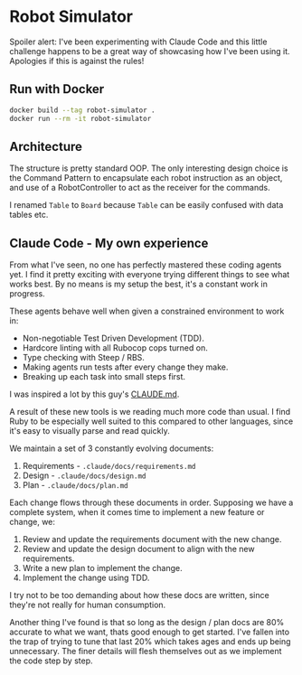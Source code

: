 # Robot Simulator

Spoiler alert: I've been experimenting with Claude Code and this little challenge happens to be a great way of showcasing how I've been using it. Apologies if this is against the rules!

## Run with Docker

```bash
docker build --tag robot-simulator .
docker run --rm -it robot-simulator
```

## Architecture

The structure is pretty standard OOP. The only interesting design choice is the Command Pattern to encapsulate each robot instruction as an object, and use of a RobotController to act as the receiver for the commands.

I renamed `Table` to `Board` because `Table` can be easily confused with data tables etc.

## Claude Code - My own experience

From what I've seen, no one has perfectly mastered these coding agents yet. I find it pretty exciting with everyone trying different things to see what works best. By no means is my setup the best, it's a constant work in progress.

These agents behave well when given a constrained environment to work in:

- Non-negotiable Test Driven Development (TDD).
- Hardcore linting with all Rubocop cops turned on.
- Type checking with Steep / RBS.
- Making agents run tests after every change they make.
- Breaking up each task into small steps first.

I was inspired a lot by this guy's [CLAUDE.md](https://github.com/citypaul/.dotfiles/blob/main/claude/.claude/CLAUDE.md).

A result of these new tools is we reading much more code than usual. I find Ruby to be especially well suited to this compared to other languages, since it's easy to visually parse and read quickly.

We maintain a set of 3 constantly evolving documents:

1. Requirements - `.claude/docs/requirements.md`
2. Design - `.claude/docs/design.md`
3. Plan - `.claude/docs/plan.md`

Each change flows through these documents in order. Supposing we have a complete system, when it comes time to implement a new feature or change, we:

1. Review and update the requirements document with the new change.
2. Review and update the design document to align with the new requirements.
3. Write a new plan to implement the change.
4. Implement the change using TDD.

I try not to be too demanding about how these docs are written, since they're not really for human consumption.

Another thing I've found is that so long as the design / plan docs are 80% accurate to what we want, thats good enough to get started. I've fallen into the trap of trying to tune that last 20% which takes ages and ends up being unnecessary. The finer details will flesh themselves out as we implement the code step by step.
